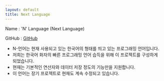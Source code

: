 ```yaml
---
layout: default
title: Next Language
---
```


 Name : 'N' Language (Next Language)

 GitHub : [GitHub](https://github.com/jeong000307/N-Language)
 
 - N-언어는 현재 사용되고 있는 한국어의 형태를 띄고 있는 프로그래밍 언어입니다. 
 - 저희는 한국어 화자의 빠른 프로그래밍 언어 습득을 위해 이 프로젝트를 구성하게 되었습니다.
 - 현재는 기본적인 연산자와 데이터 저장 정도의 기능만을 지원합니다.
 - 이 언어는 장기 프로젝트로 현재도 계속 수정되고 있습니다.